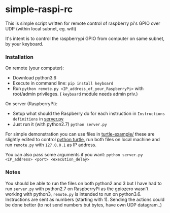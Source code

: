 # simple-raspi-rc
This is simple script written for remote control of raspberry pi's GPIO over UDP (within local subnet, eg. wifi)

It's intent is to control the raspberrypi GPIO from computer on same subnet, by your keyboard.

### Installation
On remote (your computer): 
- Download python3.6
- Execute in command line: `pip install keyboard`
- Run `python remote.py <IP_address_of_your_RaspberryPi>` with root/admin privileges. ( `keyboard` module needs admin priv.)

On server (RaspberryPi):
- Setup what should the Raspberry do for each instruction in `Instructions definitions` in [server.py](server.py)
- Just run it (with python2.7) `python server.py`

For simple demonstration you can use files in [turtle-example/](turtle-example) these are slightly edited to control [python turtle](https://docs.python.org/3.3/library/turtle.html?highlight=turtle), run both files on local machine and run `remote.py` with `127.0.0.1` as IP address.

You can also pass some arguments if you want: `python server.py <IP_address> <port> <execution_delay>`


### Notes
You should be able to run the files on both python2 and 3 but I have had to run `server.py` with python2.7 on RaspberryPi as the gpiozero wasn't working with python3, `remote.py` is intended to run on python3.6.
Instructions are sent as numbers (starting with 1). 
Sending the actions could be done better (to not send numbers but bytes, have own UDP datagram..)
